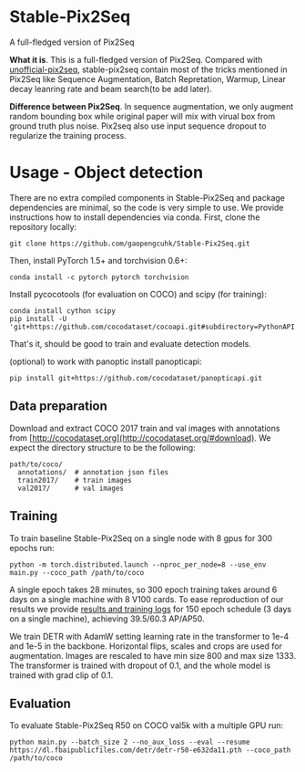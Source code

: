 # Stable-Pix2Seq
A full-fledged version of Pix2Seq

**What it is**. This is a full-fledged version of Pix2Seq. Compared with [unofficial-pix2seq](https://github.com/gaopengcuhk/Unofficial-Pix2Seq), stable-pix2seq contain most of the tricks mentioned in Pix2Seq like Sequence Augmentation, Batch Repretation, Warmup, Linear decay leanring rate and beam search(to be add later). 

**Difference between Pix2Seq**. In sequence augmentation, we only augment random bounding box while original paper will mix with virual box from ground truth plus noise. Pix2seq also use input sequence dropout to regularize the training process. 

# Usage - Object detection
There are no extra compiled components in Stable-Pix2Seq and package dependencies are minimal,
so the code is very simple to use. We provide instructions how to install dependencies via conda.
First, clone the repository locally:
```
git clone https://github.com/gaopengcuhk/Stable-Pix2Seq.git
```
Then, install PyTorch 1.5+ and torchvision 0.6+:
```
conda install -c pytorch pytorch torchvision
```
Install pycocotools (for evaluation on COCO) and scipy (for training):
```
conda install cython scipy
pip install -U 'git+https://github.com/cocodataset/cocoapi.git#subdirectory=PythonAPI'
```
That's it, should be good to train and evaluate detection models.

(optional) to work with panoptic install panopticapi:
```
pip install git+https://github.com/cocodataset/panopticapi.git
```

## Data preparation

Download and extract COCO 2017 train and val images with annotations from
[http://cocodataset.org](http://cocodataset.org/#download).
We expect the directory structure to be the following:
```
path/to/coco/
  annotations/  # annotation json files
  train2017/    # train images
  val2017/      # val images
```

## Training
To train baseline Stable-Pix2Seq on a single node with 8 gpus for 300 epochs run:
```
python -m torch.distributed.launch --nproc_per_node=8 --use_env main.py --coco_path /path/to/coco 
```
A single epoch takes 28 minutes, so 300 epoch training
takes around 6 days on a single machine with 8 V100 cards.
To ease reproduction of our results we provide
[results and training logs](https://gist.github.com/szagoruyko/b4c3b2c3627294fc369b899987385a3f)
for 150 epoch schedule (3 days on a single machine), achieving 39.5/60.3 AP/AP50.

We train DETR with AdamW setting learning rate in the transformer to 1e-4 and 1e-5 in the backbone.
Horizontal flips, scales and crops are used for augmentation.
Images are rescaled to have min size 800 and max size 1333.
The transformer is trained with dropout of 0.1, and the whole model is trained with grad clip of 0.1.


## Evaluation
To evaluate Stable-Pix2Seq R50 on COCO val5k with a multiple GPU run:
```
python main.py --batch_size 2 --no_aux_loss --eval --resume https://dl.fbaipublicfiles.com/detr/detr-r50-e632da11.pth --coco_path /path/to/coco
```

